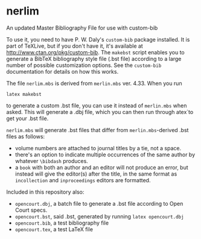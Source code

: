 nerlim
======

An updated Master Bibliography File for use with custom-bib

To use it, you need to have P. W. Daly's `custom-bib` package installed. It is part of TeXLive, but if you don't have it, it's available at http://www.ctan.org/pkg/custom-bib. The `makebst` script enables you to generate a BibTeX bibliography style file (.bst file) according to a large number of possible customization options. See the `custom-bib` documentation for details on how this works.

The file `nerlim.mbs` is derived from `merlin.mbs` ver. 4.33. When you run 

    latex makebst

to generate a custom .bst file, you can use it instead of `merlin.mbs` when asked. This will generate a .dbj file, which you can then run through atex`to get your .bst file.

`nerlim.mbs` will generate .bst files that differ from `merlin.mbs`-derived .bst files as follows:

 - volume numbers are attached to journal titles by a tie, not a space.
 - there's an option to indicate multiple occurrences of the same author by whatever `\bibdash` produces.
 - a `book` with both an author and an editor will not produce an error, but instead will give the editor(s) after the title, in the same format as `incollection` and `inproceedings` editors are formatted.

Included in this repository also:

 - `opencourt.dbj`, a batch file to generate a .bst file according to Open Court specs.
 - `opencourt.bst`, said .bst, generated by running `latex opencourt.dbj`
 - `opencourt.bib`, a test bibliography file
 - `opencourt.tex`, a test LaTeX file
